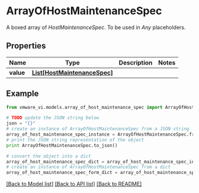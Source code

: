# ArrayOfHostMaintenanceSpec

A boxed array of *HostMaintenanceSpec*. To be used in *Any* placeholders. 

## Properties
Name | Type | Description | Notes
------------ | ------------- | ------------- | -------------
**value** | [**List[HostMaintenanceSpec]**](HostMaintenanceSpec.md) |  | 

## Example

```python
from vmware_vi.models.array_of_host_maintenance_spec import ArrayOfHostMaintenanceSpec

# TODO update the JSON string below
json = "{}"
# create an instance of ArrayOfHostMaintenanceSpec from a JSON string
array_of_host_maintenance_spec_instance = ArrayOfHostMaintenanceSpec.from_json(json)
# print the JSON string representation of the object
print ArrayOfHostMaintenanceSpec.to_json()

# convert the object into a dict
array_of_host_maintenance_spec_dict = array_of_host_maintenance_spec_instance.to_dict()
# create an instance of ArrayOfHostMaintenanceSpec from a dict
array_of_host_maintenance_spec_form_dict = array_of_host_maintenance_spec.from_dict(array_of_host_maintenance_spec_dict)
```
[[Back to Model list]](../README.md#documentation-for-models) [[Back to API list]](../README.md#documentation-for-api-endpoints) [[Back to README]](../README.md)


